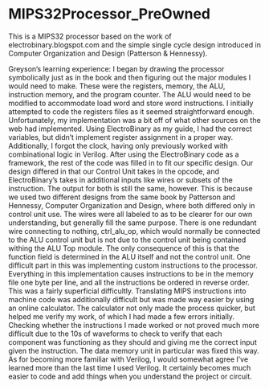 # MIPS32Processor_PreOwned
This is a MIPS32 processor based on the work of electrobinary.blogspot.com and the simple single cycle design introduced in Computer Organization and Design (Patterson &amp; Hennessy).


Greyson’s learning experience:
I began by drawing the processor symbolically just as in the book and then figuring out the major modules I would need to make. These were the registers, memory, the ALU, instruction memory, and the program counter. The ALU would need to be modified to accommodate load word and store word instructions.
I initially attempted to code the registers files as it seemed straightforward enough. Unfortunately, my implementation was a bit off of what other sources on the web had implemented. Using ElectroBinary as my guide, I had the correct variables, but didn’t implement register assignment in a proper way. Additionally, I forgot the clock, having only previously worked with combinational logic in Verilog.
After using the ElectroBinary code as a framework, the rest of the code was filled in to fit our specific design. Our design differed in that our Control Unit takes in the opcode, and ElectroBinary’s takes in additional inputs like wires or subsets of the instruction. The output for both is still the same, however. This is because we used two different designs from the same book by Patterson and Hennessy, Computer Organization and Design, where both differed only in control unit use. The wires were all labeled to as to be clearer for our own understanding, but generally fill the same purpose. There is one redundant wire connecting to nothing, ctrl_alu_op, which would normally be connected to the ALU control unit but is not due to the control unit being contained withing the ALU Top module. The only consequence of this is that the function field is determined in the ALU itself and not the control unit.
One difficult part in this was implementing custom instructions to the processor. Everything in this implementation causes instructions to be in the memory file one byte per line, and all the instructions be ordered in reverse order. This was a fairly superficial difficultly. Translating MIPS instructions into machine code was additionally difficult but was made way easier by using an online calculator. The calculator not only made the process quicker, but helped me verify my work, of which I had made a few errors initially. Checking whether the instructions I made worked or not proved much more difficult due to the 10s of waveforms to check to verify that each component was functioning as they should and giving me the correct input given the instruction. The data memory unit in particular was fixed this way.
As for becoming more familiar with Verilog, I would somewhat agree I’ve learned more than the last time I used Verilog. It certainly becomes much easier to code and add things when you understand the project or circuit. 
